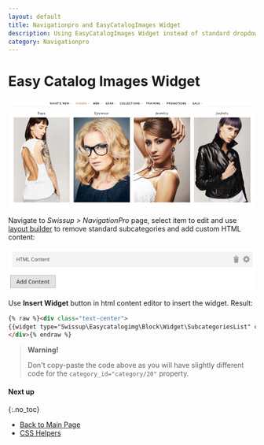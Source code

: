 ```yaml
---
layout: default
title: Navigationpro and EasyCatalogImages Widget
description: Using EasyCatalogImages Widget instead of standard dropdown
category: Navigationpro
---
```


# Easy Catalog Images Widget

![EasyCatalogImages Widget](/images/m2/navigationpro/use-cases/easycatalogimages-widget.png)

Navigate to _Swissup > NavigationPro_ page, select item to edit and use
[layout builder][layout-builder] to remove standard subcategories and add
custom HTML content:

![EasyCatalogImages Widget Backend](/images/m2/navigationpro/use-cases/easycatalogimages-widget-backend.png)

Use **Insert Widget** button in html content editor to insert the widget. Result:

```html
{% raw %}<div class="text-center">
{{widget type="Swissup\Easycatalogimg\Block\Widget\SubcategoriesList" category_id="category/20" category_count="100" subcategory_count="0" column_count="4" show_image="1" image_width="294" image_height="450" template="Swissup_Easycatalogimg::list.phtml" hide_when_filter_is_used="0"}}
</div>{% endraw %}
```

> **Warning!**
>
> Don't copy-paste the code above as you will have slightly different code for
> the `category_id="category/20"` property.

#### Next up
{:.no_toc}

 -  [Back to Main Page](/m2/extensions/navigationpro/)
 -  [CSS Helpers][css-helpers]

[layout-builder]: /m2/extensions/navigationpro/ui/dropdown-layout-builder/ "Layout Builder"
[item-renderer]: /m2/extensions/navigationpro/ui/menu-item-name-as-html/ "Item Name Renderer"
[menu-settings]: /m2/extensions/navigationpro/backend/menu-settings/ "Menu Settings Panel"
[css-helpers]: /m2/extensions/navigationpro/customization/css-helpers/ "CSS Helpers"
